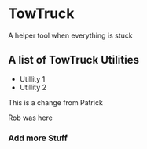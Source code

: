 # TowTruck
A helper tool when everything is stuck

## A list of TowTruck Utilities
- Utillity 1
- Utillity 2

This is a change from Patrick

Rob was here

### Add more Stuff
